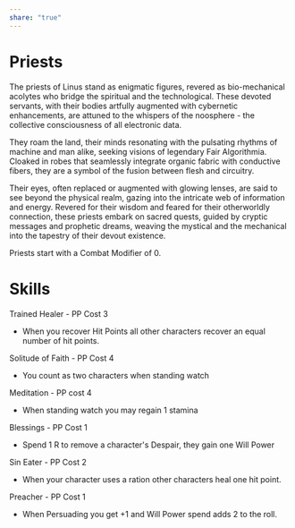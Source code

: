```yaml
---
share: "true"
---
```


# Priests

The priests of Linus stand as enigmatic figures, revered as bio-mechanical acolytes who bridge the spiritual and the technological. These devoted servants, with their bodies artfully augmented with cybernetic enhancements, are attuned to the whispers of the noosphere - the collective consciousness of all electronic data. 

They roam the land, their minds resonating with the pulsating rhythms of machine and man alike, seeking visions of legendary Fair Algorithmia. Cloaked in robes that seamlessly integrate organic fabric with conductive fibers, they are a symbol of the fusion between flesh and circuitry. 

Their eyes, often replaced or augmented with glowing lenses, are said to see beyond the physical realm, gazing into the intricate web of information and energy. Revered for their wisdom and feared for their otherworldly connection, these priests embark on sacred quests, guided by cryptic messages and prophetic dreams, weaving the mystical and the mechanical into the tapestry of their devout existence.

Priests start with a Combat Modifier of 0.

# Skills

Trained Healer - PP Cost 3
- When you recover Hit Points all other characters recover an equal number of hit points.

Solitude of Faith - PP Cost 4
- You count as two characters when standing watch

Meditation - PP cost 4
- When standing watch you may regain 1 stamina

Blessings - PP Cost 1
- Spend 1 R to remove a character's Despair, they gain one Will Power

Sin Eater - PP Cost 2
- When your character uses a ration other characters heal one hit point.

Preacher - PP Cost 1
- When Persuading you get +1 and Will Power spend adds 2 to the roll.